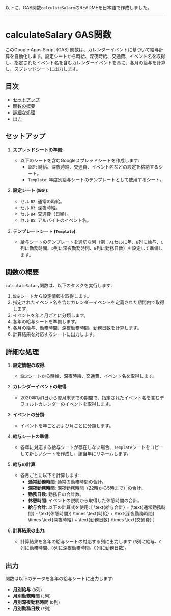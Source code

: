 以下に、GAS関数`calculateSalary`のREADMEを日本語で作成しました。

---

# calculateSalary GAS関数

このGoogle Apps Script (GAS) 関数は、カレンダーイベントに基づいて給与計算を自動化します。設定シートから時給、深夜時給、交通費、イベント名を取得し、指定されたイベント名を含むカレンダーイベントを基に、各月の給与を計算し、スプレッドシートに出力します。

## 目次

- [セットアップ](#セットアップ)
- [関数の概要](#関数の概要)
- [詳細な処理](#詳細な処理)
- [出力](#出力)

## セットアップ

1. **スプレッドシートの準備**:
   - 以下のシートを含むGoogleスプレッドシートを作成します:
     - `設定`: 時給、深夜時給、交通費、イベント名などの設定を格納するシート。
     - `Template`: 年度別給与シートのテンプレートとして使用するシート。

2. **設定シート (`設定`)**:
   - セル `B2`: 通常の時給。
   - セル `B3`: 深夜時給。
   - セル `B4`: 交通費（日額）。
   - セル `B5`: アルバイトのイベント名。

3. **テンプレートシート (`Template`)**:
   - 給与シートのテンプレートを適切な列（例：`A1`セルに年、`B`列に給与、`C`列に勤務時間、`D`列に深夜勤務時間、`E`列に勤務日数）を設定して準備します。

## 関数の概要

`calculateSalary`関数は、以下のタスクを実行します:
1. `設定`シートから設定情報を取得します。
2. 指定されたイベント名を含むカレンダーイベントを定義された期間内で取得します。
3. イベントを年と月ごとに分類します。
4. 各年の給与シートを準備します。
5. 各月の給与、勤務時間、深夜勤務時間、勤務日数を計算します。
6. 計算結果を対応するシートに出力します。

## 詳細な処理

1. **設定情報の取得**:
   - `設定`シートから時給、深夜時給、交通費、イベント名を取得します。

2. **カレンダーイベントの取得**:
   - 2020年1月1日から翌月末までの期間で、指定されたイベント名を含むデフォルトカレンダーのイベントを取得します。

3. **イベントの分類**:
   - イベントを年ごとおよび月ごとに分類します。

4. **給与シートの準備**:
   - 各年に対応する給与シートが存在しない場合、`Template`シートをコピーして新しいシートを作成し、該当年にリネームします。

5. **給与の計算**:
   - 各月ごとに以下を計算します:
     - **通常勤務時間**: 通常の勤務時間の合計。
     - **深夜勤務時間**: 深夜勤務時間（22時から5時まで）の合計。
     - **勤務日数**: 勤務日の合計数。
     - **休憩時間**: イベントの説明から取得した休憩時間の合計。
     - **給与合計**: 以下の計算式を使用:
       \[
       \text{給与合計} = (\text{通常勤務時間} - \text{休憩時間}) \times \text{時給} + \text{深夜勤務時間} \times \text{深夜時給} + \text{勤務日数} \times \text{交通費}
       \]

6. **計算結果の出力**:
   - 計算結果を各年の給与シートの対応する列に出力します (`B`列に給与、`C`列に勤務時間、`D`列に深夜勤務時間、`E`列に勤務日数)。

## 出力

関数は以下のデータを各年の給与シートに出力します:
- **月別給与** (`B`列)
- **月別勤務時間** (`C`列)
- **月別深夜勤務時間** (`D`列)
- **月別勤務日数** (`E`列)
